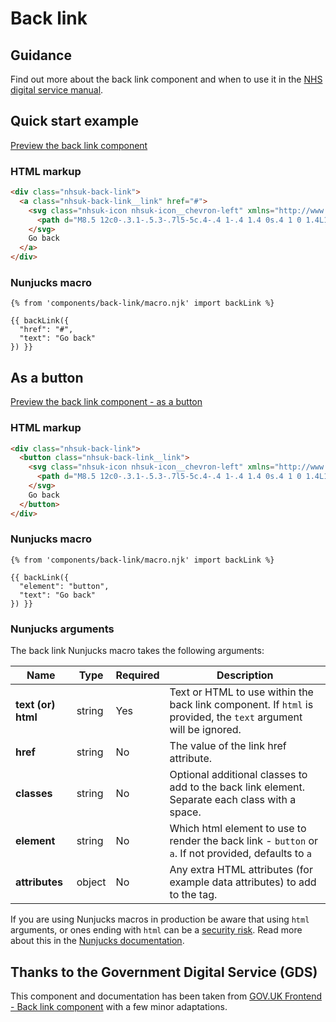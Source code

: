 # Back link

## Guidance

Find out more about the back link component and when to use it in the [NHS digital service manual](https://service-manual.nhs.uk/design-system/components/back-link).

## Quick start example

[Preview the back link component](https://nhsuk.github.io/nhsuk-frontend/components/back-link/index.html)

### HTML markup

```html
<div class="nhsuk-back-link">
  <a class="nhsuk-back-link__link" href="#">
    <svg class="nhsuk-icon nhsuk-icon__chevron-left" xmlns="http://www.w3.org/2000/svg" viewBox="0 0 24 24" aria-hidden="true" height="24" width="24">
      <path d="M8.5 12c0-.3.1-.5.3-.7l5-5c.4-.4 1-.4 1.4 0s.4 1 0 1.4L10.9 12l4.3 4.3c.4.4.4 1 0 1.4s-1 .4-1.4 0l-5-5c-.2-.2-.3-.4-.3-.7z"></path>
    </svg>
    Go back
  </a>
</div>
```

### Nunjucks macro

```
{% from 'components/back-link/macro.njk' import backLink %}

{{ backLink({
  "href": "#",
  "text": "Go back"
}) }}
```

## As a button

[Preview the back link component - as a button](https://nhsuk.github.io/nhsuk-frontend/components/back-link/button.html)

### HTML markup

```html
<div class="nhsuk-back-link">
  <button class="nhsuk-back-link__link">
    <svg class="nhsuk-icon nhsuk-icon__chevron-left" xmlns="http://www.w3.org/2000/svg" viewBox="0 0 24 24" aria-hidden="true" height="24" width="24">
      <path d="M8.5 12c0-.3.1-.5.3-.7l5-5c.4-.4 1-.4 1.4 0s.4 1 0 1.4L10.9 12l4.3 4.3c.4.4.4 1 0 1.4s-1 .4-1.4 0l-5-5c-.2-.2-.3-.4-.3-.7z"></path>
    </svg>
    Go back
  </button>
</div>
```

### Nunjucks macro

```
{% from 'components/back-link/macro.njk' import backLink %}

{{ backLink({
  "element": "button",
  "text": "Go back"
}) }}
```

### Nunjucks arguments

The back link Nunjucks macro takes the following arguments:

| Name               | Type   | Required | Description                                                                                                     |
| ------------------ | ------ | -------- | --------------------------------------------------------------------------------------------------------------- |
| **text (or) html** | string | Yes      | Text or HTML to use within the back link component. If `html` is provided, the `text` argument will be ignored. |
| **href**           | string | No       | The value of the link href attribute.                                                                           |
| **classes**        | string | No       | Optional additional classes to add to the back link element. Separate each class with a space.                  |
| **element**        | string | No       | Which html element to use to render the back link - `button` or `a`. If not provided, defaults to `a`           |
| **attributes**     | object | No       | Any extra HTML attributes (for example data attributes) to add to the tag.                                      |

If you are using Nunjucks macros in production be aware that using `html` arguments, or ones ending with `html` can be a [security risk](https://developer.mozilla.org/en-US/docs/Glossary/Cross-site_scripting). Read more about this in the [Nunjucks documentation](https://mozilla.github.io/nunjucks/api.html#user-defined-templates-warning).

## Thanks to the Government Digital Service (GDS)

This component and documentation has been taken from [GOV.UK Frontend - Back link component](https://github.com/alphagov/govuk-frontend/tree/master/package/components/back-link) with a few minor adaptations.
